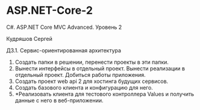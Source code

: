 # ASP.NET-Core-2
C#. ASP.NET Core MVC Advanced. Уровень 2

Кудряшов Сергей

ДЗ.1. Сервис-ориентированная архитектура

1. Создать папки в решении, перенести проекты в эти папки.
2. Вынести интерфейсы в отдельный проект. Вынести реализации в отдельный проект. Добиться работы приложения.
3. Создать проект web api 2 для хостинга будущих сервисов.
4. Создать базового клиента и конфигурацию для него.
5. *Реализовать клиента для тестового контроллера Values и получить данные с него в веб-приложении.